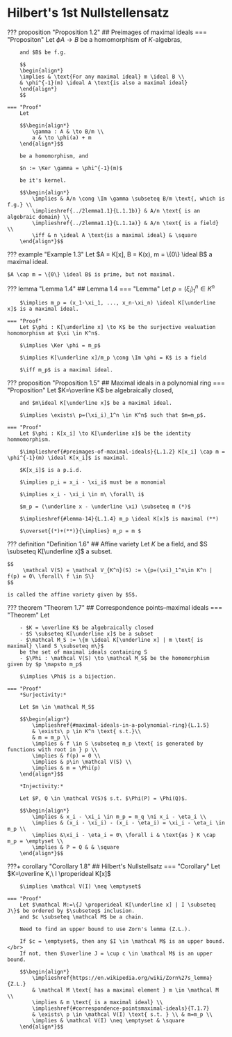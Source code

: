 # Hilbert's 1st Nullstellensatz

??? proposition "Proposition 1.2"
    ## Preimages of maximal ideals
    === "Propositon"
        Let $\phi A \to B$ be a homomorphism of $K$-algebras, 

        and $B$ be f.g. 

        $$
        \begin{align*}
        \implies & \text{For any maximal ideal} m \ideal B \\
        & \phi^{-1}(m) \ideal A \text{is also a maximal ideal}
        \end{align*}
        $$

    === "Proof"
        Let

        $$\begin{align*}
            \gamma : A & \to B/m \\
            a & \to \phi(a) + m
        \end{align*}$$
        
        be a homomorphism, and 

        $n := \Ker \gamma = \phi^{-1}(m)$ 

        be it's kernel.

        $$\begin{align*}
            \implies & A/n \cong \Im \gamma \subseteq B/m \text{, which is f.g.} \\
            \implieshref{../2lemma1.1}{L.1.1b)} & A/n \text{ is an algebraic domain} \\
            \implieshref{../2lemma1.1}{L.1.1a)} & A/n \text{ is a field} \\
            \iff & n \ideal A \text{is a maximal ideal} & \square
        \end{align*}$$


??? example "Example 1.3"
    Let $A = K[x], B = K(x), m = \{0\} \ideal B$ a maximal ideal.

    $A \cap m = \{0\} \ideal B$ is prime, but not maximal.


??? lemma "Lemma 1.4"
    ## Lemma 1.4
    === "Lemma"
        Let $p=(\xi_i)_1^n\in K^n$
    
        $\implies m_p = (x_1-\xi_1, ..., x_n-\xi_n) \ideal K[\underline x]$ is a maximal ideal.

    === "Proof"
        Let $\phi : K[\underline x] \to K$ be the surjective vealuation homomorphism at $\xi \in K^n$. 

        $\implies \Ker \phi = m_p$ 

        $\implies K[\underline x]/m_p \cong \Im \phi = K$ is a field 

        $\iff m_p$ is a maximal ideal.


??? proposition "Proposition 1.5"
    ## Maximal ideals in a polynomial ring
    === "Proposition"
        Let $K=\overline K$ be algebraically closed, 

        and $m\ideal K[\underline x]$ be a maximal ideal.

        $\implies \exists\ p=(\xi_i)_1^n \in K^n$ such that $m=m_p$.

    === "Proof"
        Let $\phi : K[x_i] \to K[\underline x]$ be the identity hommomorphism. 

        $\implieshref{#preimages-of-maximal-ideals}{L.1.2} K[x_i] \cap m = \phi^{-1}(m) \ideal K[x_i]$ is maximal. 

        $K[x_i]$ is a p.i.d. 

        $\implies p_i = x_i - \xi_i$ must be a monomial 

        $\implies x_i - \xi_i \in m\ \forall\ i$ 

        $m_p = (\underline x - \underline \xi) \subseteq m (*)$ 

        $\implieshref{#lemma-14}{L.1.4} m_p \ideal K[x]$ is maximal (**) 

        $\overset{(*)+(**)}{\implies} m_p = m $

??? definition "Definition 1.6"
    ## Affine variety
    Let $K$ be a field, and $S \subseteq K[\underline x]$ a subset.
    
    $$
         \mathcal V(S) = \mathcal V_{K^n}(S) := \{p=(\xi)_1^n\in K^n | f(p) = 0\ \forall\ f \in S\}
    $$

    is called the affine variety given by $S$.



??? theorem "Theorem 1.7"
    ## Correspondence points–maximal ideals
    === "Theorem"
        Let
        
        - $K = \overline K$ be algebraically closed
        - $S \subseteq K[\underline x]$ be a subset
        - $\mathcal M_S := \{m \ideal K[\underline x] | m \text{ is maximal} \land S \subseteq m\}$
        be the set of maximal ideals containing S
        - $\Phi : \mathcal V(S) \to \mathcal M_S$ be the homomorphism given by $p \mapsto m_p$

        $\implies \Phi$ is a bijection.

    === "Proof"
        *Surjectivity:*

        Let $m \in \mathcal M_S$

        $$\begin{align*}
            \implieshref{#maximal-ideals-in-a-polynomial-ring}{L.1.5}
            & \exists\ p \in K^n \text{ s.t.}\\ 
            & m = m_p \\
            \implies & f \in S \subseteq m_p \text{ is generated by functions with root in } p \\
            \implies & f(p) = 0 \\
            \implies & p\in \mathcal V(S) \\
            \implies & m = \Phi(p)
        \end{align*}$$

        *Injectivity:*

        Let $P, Q \in \mathcal V(S)$ s.t. $\Phi(P) = \Phi(Q)$.
        
        $$\begin{align*}
            \implies & x_i - \xi_i \in m_p = m_q \ni x_i - \eta_i \\
            \implies & (x_i - \xi_i) - (x_i - \eta_i) = \xi_i - \eta_i \in m_p \\
            \implies &\xi_i - \eta_i = 0\ \forall i & \text{as } K \cap m_p = \emptyset \\
            \implies & P = Q & & \square
        \end{align*}$$


???+ corollary "Corollary 1.8"
    ## Hilbert's Nullstellsatz
    === "Corollary"
        Let $K=\overline K,\ I \properideal K[x]$
        
        $\implies \mathcal V(I) \neq \emptyset$

    === "Proof"
        Let $\mathcal M:=\{J \properideal K[\underline x] | I \subseteq J\}$ be ordered by $\subseteq$ inclusion.
        and $c \subseteq \mathcal M$ be a chain.
        
        Need to find an upper bound to use Zorn's lemma (Z.L.).

        If $c = \emptyset$, then any $I \in \mathcal M$ is an upper bound. </br>
        If not, then $\overline J = \cup c \in \mathcal M$ is an upper bound.

        $$\begin{align*}
            \implieshref{https://en.wikipedia.org/wiki/Zorn%27s_lemma}{Z.L.}
            & \mathcal M \text{ has a maximal element } m \in \mathcal M \\
            \implies & m \text{ is a maximal ideal} \\
            \implieshref{#correspondence-pointsmaximal-ideals}{T.1.7}
            & \exists\ p \in \mathcal V(I) \text{ s.t. } \\ & m=m_p \\
            \implies & \mathcal V(I) \neq \emptyset & \square
        \end{align*}$$